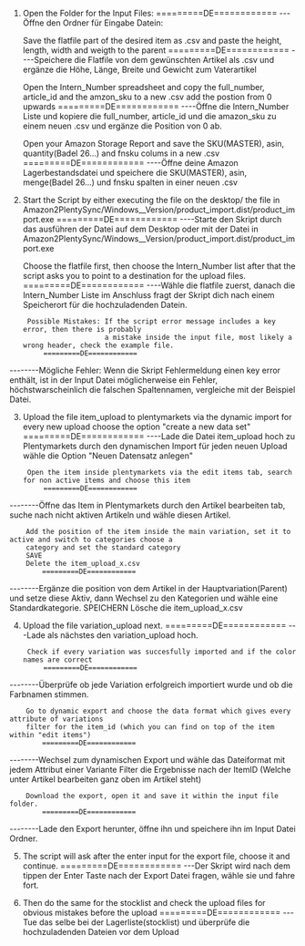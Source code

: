 1. Open the Folder for the Input Files:
            =========DE============
---Öffne den Ordner für Eingabe Datein:

    Save the flatfile part of the desired item as .csv and paste
    the height, length, width and weigth to the parent
            =========DE============
----Speichere die Flatfile von dem gewünschten Artikel als .csv
    und ergänze die Höhe, Länge, Breite und Gewicht zum Vaterartikel

    Open the Intern_Number spreadsheet and copy the full_number, article_id
    and the amzon_sku to a new .csv add the postion from 0 upwards
            =========DE============
----Öffne die Intern_Number Liste und kopiere die full_number, article_id
    und die amazon_sku zu einem neuen .csv und ergänze die Position von 0 ab.

    Open your Amazon Storage Report and save the SKU(MASTER), asin, quantity(Badel 26...)
    and fnsku colums in a new .csv
            =========DE============
----Öffne deine Amazon Lagerbestandsdatei und speichere die SKU(MASTER), asin, menge(Badel 26...)
    und fnsku spalten in einer neuen .csv

2. Start the Script by either executing the file on the desktop/
    the file in Amazon2PlentySync/Windows__Version/product_import.dist/product_import.exe
            =========DE============
----Starte den Skript durch das ausführen der Datei auf dem Desktop oder mit
    der Datei in Amazon2PlentySync/Windows__Version/product_import.dist/product_import.exe

    Choose the flatfile first, then choose the Intern_Number list after that the script asks you
    to point to a destination for the upload files.
            =========DE============
----Wähle die flatfile zuerst, danach die Intern_Number Liste im Anschluss fragt der Skript dich
    nach einem Speicherort für die hochzuladenden Datein.

        Possible Mistakes: If the script error message includes a key error, then there is probably
                           a mistake inside the input file, most likely a wrong header, check the example file.
            =========DE============
--------Mögliche Fehler:   Wenn die Skript Fehlermeldung einen key error enthält, ist in der Input Datei
                           möglicherweise ein Fehler, höchstwarscheinlich die falschen Spaltennamen, vergleiche
                           mit der Beispiel Datei.

3. Upload the file item_upload to plentymarkets via the dynamic import for every new upload choose the option
    "create a new data set"
            =========DE============
----Lade die Datei item_upload hoch zu Plentymarkets durch den dynamischen Import für jeden neuen Upload
    wähle die Option "Neuen Datensatz anlegen"

        Open the item inside plentymarkets via the edit items tab, search for non active items and choose this item
            =========DE============
--------Öffne das Item in Plentymarkets durch den Artikel bearbeiten tab, suche nach nicht aktiven Artikeln und
        wähle diesen Artikel.

        Add the position of the item inside the main variation, set it to active and switch to categories choose a
        category and set the standard category
        SAVE
        Delete the item_upload_x.csv
            =========DE============
--------Ergänze die position von dem Artikel in der Hauptvariation(Parent) und setze diese Aktiv, dann Wechsel zu
        den Kategorien und wähle eine Standardkategorie.
        SPEICHERN
        Lösche die item_upload_x.csv

4. Upload the file variation_upload next.
            =========DE============
---Lade als nächstes den variation_upload hoch.

        Check if every variation was succesfully imported and if the color names are correct
            =========DE============
--------Überprüfe ob jede Variation erfolgreich importiert wurde und ob die Farbnamen stimmen.

        Go to dynamic export and choose the data format which gives every attribute of variations
        filter for the item_id (which you can find on top of the item within "edit items")
            =========DE============
--------Wechsel zum dynamischen Export und wähle das Dateiformat mit jedem Attribut einer Variante
        Filter die Ergebnisse nach der ItemID (Welche unter Artikel bearbeiten ganz oben im Artikel steht)

        Download the export, open it and save it within the input file folder.
            =========DE============
--------Lade den Export herunter, öffne ihn und speichere ihn im Input Datei Ordner.

5. The script will ask after the enter input for the export file, choose it and continue.
            =========DE============
---Der Skript wird nach dem tippen der Enter Taste nach der Export Datei fragen, wähle sie und fahre fort.

6. Then do the same for the stocklist and check the upload files for obvious mistakes before the upload
            =========DE============
---Tue das selbe bei der Lagerliste(stocklist) und überprüfe die hochzuladenden Dateien vor dem Upload
